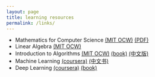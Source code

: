 ```yaml
---
layout: page
title: learning resources
permalink: /links/
---
```

* Mathematics for Computer Science [(MIT OCW)](https://ocw.mit.edu/courses/electrical-engineering-and-computer-science/6-042j-mathematics-for-computer-science-spring-2015/) [(PDF)](https://courses.csail.mit.edu/6.042/spring17/mcs.pdf)
* Linear Algebra [(MIT OCW)](https://ocw.mit.edu/courses/mathematics/18-06sc-linear-algebra-fall-2011/)
* Introduction to Algorithms [(MIT OCW)](https://ocw.mit.edu/courses/electrical-engineering-and-computer-science/6-046j-introduction-to-algorithms-sma-5503-fall-2005/) [(book)](https://mitpress.mit.edu/books/introduction-algorithms) [(中文版)](https://item.jd.com/11144230.html)
* Machine Learning [(coursera)](https://www.coursera.org/learn/machine-learning/) [(中文书)](https://item.jd.com/11867803.html)
* Deep Learning [(coursera)](https://www.coursera.org/specializations/deep-learning) [(book)](http://www.deeplearningbook.org)
